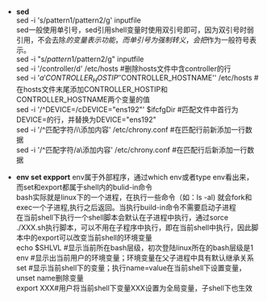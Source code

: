 + **sed**  
sed -i 's/pattern1/pattern2/g' inputfile  
sed一般使用单引号，sed引用shell变量时使用双引号即可，因为双引号时弱引用，不会去除$的变量表示功能，而单引号为强制转义，会把$作为一般符号表示。  
sed -i "s/$pattern1/$pattern2/g" inputfile   
sed -i '/controller/d' /etc/hosts #删除hosts文件中含controller的行    
sed -i '$a 'CONTROLLER_HOSTIP' '$CONTROLLER_HOSTNAME'' /etc/hosts #在hosts文件末尾添加CONTROLLER_HOSTIP和CONTROLLER_HOSTNAME两个变量的值  
sed -i '/^DEVICE=/cDEVICE="ens192"' $ifcfgDir #匹配文件中首行为DEVICE=的行，并替换为DEVICE="ens192"  
sed -i '/^匹配字符/i\添加内容' /etc/chrony.conf #在匹配行前新添加一行数据   
sed -i '/^匹配字符/a\添加内容' /etc/chrony.conf #在匹配行后新添加一行数据  

+ **env set expport**
env属于外部程序，通过which env或者type env看出来，而set和export都属于shell内的bulid-in命令  
bash实际就是linux下的一个进程，在执行一些命令（如：ls -al) 就会fork和exec一个子进程,执行之后返回。当执行build-in命令不需要启动子进程  
在当前shell下执行一个shell脚本会默认在子进程中执行，通过sorce ./XXX.sh执行脚本，可以不用在子程序中执行，即在当前shell中执行，因此脚本中的export可以改变当前shell的环境变量   
echo $SHLVL #显示当前所在bash层级，初次登陆linux所在的bash层级是1 
env #显示出当前用户的环境变量；环境变量在父子进程中具有默认继承关系  
set #显示当前shell下的变量；执行name=value在当前shell下设置变量，unset name删除变量  
export XXX#用户将当前shell下变量XXX设置为全局变量，子shell下也生效  
